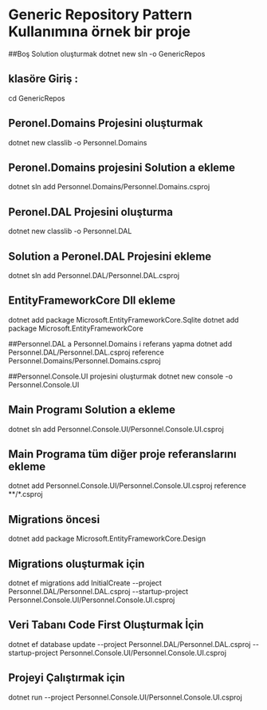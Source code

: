 # Generic Repository Pattern Kullanımına örnek bir proje 
##Boş Solution oluşturmak
dotnet new sln -o GenericRepos 

## klasöre Giriş :
cd GenericRepos 

## Peronel.Domains Projesini oluşturmak
dotnet new classlib -o Personnel.Domains

## Peronel.Domains projesini Solution a ekleme
dotnet sln add Personnel.Domains/Personnel.Domains.csproj

## Peronel.DAL Projesini oluşturma
dotnet new classlib -o Personnel.DAL  

## Solution a Peronel.DAL Projesini ekleme
dotnet sln add Personnel.DAL/Personnel.DAL.csproj

## EntityFrameworkCore Dll ekleme
dotnet add package Microsoft.EntityFrameworkCore.Sqlite
dotnet add package Microsoft.EntityFrameworkCore


##Personnel.DAL a Personnel.Domains i referans yapma
dotnet add Personnel.DAL/Personnel.DAL.csproj reference Personnel.Domains/Personnel.Domains.csproj

##Personnel.Console.UI projesini oluşturmak
dotnet new console -o Personnel.Console.UI

## Main Programı Solution a ekleme
dotnet sln add Personnel.Console.UI/Personnel.Console.UI.csproj

## Main Programa tüm diğer proje referanslarını ekleme
dotnet add Personnel.Console.UI/Personnel.Console.UI.csproj reference **/*.csproj

## Migrations öncesi
dotnet add package Microsoft.EntityFrameworkCore.Design 

## Migrations oluşturmak için
dotnet ef migrations add InitialCreate --project Personnel.DAL/Personnel.DAL.csproj --startup-project Personnel.Console.UI/Personnel.Console.UI.csproj

## Veri Tabanı Code First Oluşturmak İçin
dotnet ef database update --project Personnel.DAL/Personnel.DAL.csproj --startup-project Personnel.Console.UI/Personnel.Console.UI.csproj

## Projeyi Çalıştırmak için 
dotnet run --project Personnel.Console.UI/Personnel.Console.UI.csproj
